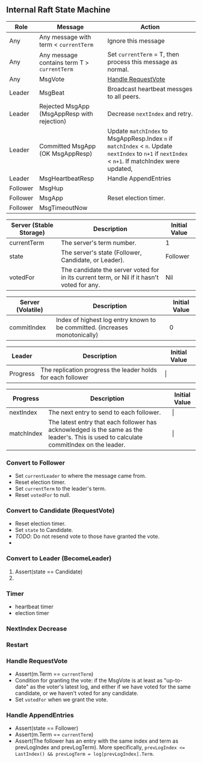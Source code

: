 ## Internal Raft State Machine

| Role | Message | Action |
|------|---------|--------|
|Any|Any message with term < `currentTerm`|Ignore this message|
|Any|Any message contains term T > `currentTerm`|Set `currentTerm` = T, then process this message as normal.|
|Any|MsgVote|[Handle RequestVote](#handle-requestvote)|
|Leader|MsgBeat|Broadcast heartbeat messges to all peers.|
|Leader|Rejected MsgApp (MsgAppResp with rejection)|Decrease `nextIndex` and retry.|
|Leader|Committed MsgApp (OK MsgAppResp)|Update `matchIndex` to MsgAppResp.Index `n` if `matchIndex` < `n`. Update `nextIndex` to `n+1` if `nextIndex` < `n+1`. If matchIndex were updated, |
|Leader|MsgHeartbeatResp|Handle AppendEntries|
|Follower|MsgHup||
|Follower|MsgApp|Reset election timer. |
|Follower|MsgTimeoutNow||

|Server (Stable Storage)|Description|Initial Value|
|------|-----------|-------------|
|currentTerm|The server's term number.|1|
|state|The server's state (Follower, Candidate, or Leader).|Follower|
|votedFor|The candidate the server voted for in its current term, or Nil if it hasn't voted for any.|Nil|

|Server (Volatile)|Description|Initial Value|
|------|-----------|-------------|
|commitIndex|Index of highest log entry known to be committed. (increases monotonically)|0|


|Leader|Description|Initial Value|
|------|-----------|-------------|
|Progress|The replication progress the leader holds for each follower|\|


|Progress|Description|Initial Value|
|------|-----------|-------------|
|nextIndex|The next entry to send to each follower.|\|
|matchIndex|The latest entry that each follower has acknowledged is the same as the leader's. This is used to calculate commitIndex on the leader.|\|

### Convert to Follower
- Set `currentLeader` to where the message came from. 
- Reset election timer.
- Set `currentTerm` to the leader's term.
- Reset `votedFor` to null.

### Convert to Candidate (RequestVote)
- Reset election timer.
- Set `state` to Candidate.
- *TODO*: Do not resend vote to those have granted the vote.
- 

### Convert to Leader (BecomeLeader)

1. Assert(state == Candidate)
2. 

### Timer
- heartbeat timer
- election timer

### NextIndex Decrease

### Restart

### Handle RequestVote

- Assert(m.Term == `currentTerm`)
- Condition for granting the vote: if the MsgVote is at least as "up-to-date" as the voter's latest log,
and either if we have voted for the same candidate, or we haven't voted for any candidate.
- Set `votedFor` when we grant the vote.

### Handle AppendEntries

- Assert(state == Follower)
- Assert(m.Term == `currentTerm`)
- Assert(The follower has an entry with the same index and term as prevLogIndex and prevLogTerm). 
More specifically, `prevLogIndex <= LastIndex() && prevLogTerm = log[prevLogIndex].Term`.

